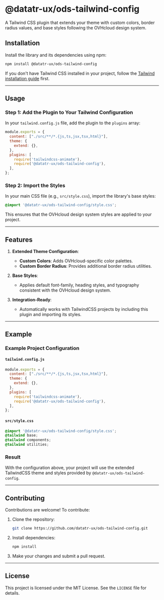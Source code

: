 # @datatr-ux/ods-tailwind-config

A Tailwind CSS plugin that extends your theme with custom colors, border radius values, and base styles following the OVHcloud design system.

## Installation

Install the library and its dependencies using npm:

```bash
npm install @datatr-ux/ods-tailwind-config
```

If you don't have Tailwind CSS installed in your project, follow the [Tailwind installation guide](https://tailwindcss.com/docs/installation) first.

---

## Usage

### Step 1: Add the Plugin to Your Tailwind Configuration

In your `tailwind.config.js` file, add the plugin to the `plugins` array:

```javascript
module.exports = {
  content: ["./src/**/*.{js,ts,jsx,tsx,html}"],
  theme: {
    extend: {},
  },
  plugins: [
    require('tailwindcss-animate'),
    require('@datatr-ux/ods-tailwind-config'),
  ],
};
```

### Step 2: Import the Styles

In your main CSS file (e.g., `src/style.css`), import the library's base styles:

```css
@import '@datatr-ux/ods-tailwind-config/style.css';
```

This ensures that the OVHcloud design system styles are applied to your project.

---

## Features

1. **Extended Theme Configuration**:
   - **Custom Colors**: Adds OVHcloud-specific color palettes.
   - **Custom Border Radius**: Provides additional border radius utilities.

2. **Base Styles**:
   - Applies default font-family, heading styles, and typography consistent with the OVHcloud design system.

3. **Integration-Ready**:
   - Automatically works with TailwindCSS projects by including this plugin and importing its styles.

---

## Example

### Example Project Configuration

#### `tailwind.config.js`

```javascript
module.exports = {
  content: ["./src/**/*.{js,ts,jsx,tsx,html}"],
  theme: {
    extend: {},
  },
  plugins: [
    require('tailwindcss-animate'),
    require('@datatr-ux/ods-tailwind-config'),
  ],
};
```

#### `src/style.css`

```css
@import '@datatr-ux/ods-tailwind-config/style.css';
@tailwind base;
@tailwind components;
@tailwind utilities;
```

### Result
With the configuration above, your project will use the extended TailwindCSS theme and styles provided by `@datatr-ux/ods-tailwind-config`.

---

## Contributing

Contributions are welcome! To contribute:

1. Clone the repository:
   ```bash
   git clone https://github.com/datatr-ux/ods-tailwind-config.git
   ```

2. Install dependencies:
   ```bash
   npm install
   ```

3. Make your changes and submit a pull request.

---

## License

This project is licensed under the MIT License. See the `LICENSE` file for details.

